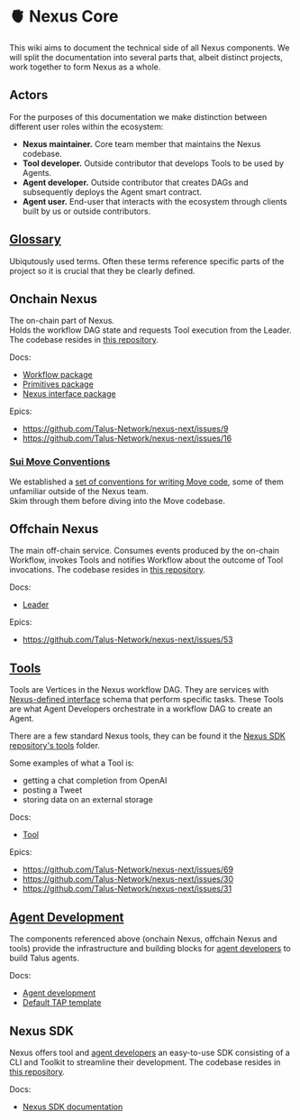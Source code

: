 # 🫀 Nexus Core

This wiki aims to document the technical side of all Nexus components. We will split the documentation into several parts that, albeit distinct projects, work together to form Nexus as a whole.

## Actors

For the purposes of this documentation we make distinction between different user roles within the ecosystem:

* **Nexus maintainer.** Core team member that maintains the Nexus codebase.
* **Tool developer.** Outside contributor that develops Tools to be used by Agents.
* **Agent developer.** Outside contributor that creates DAGs and subsequently deploys the Agent smart contract.
* **Agent user.** End-user that interacts with the ecosystem through clients built by us or outside contributors.

## [Glossary](Glossary.md)

Ubiqutously used terms. Often these terms reference specific parts of the project so it is crucial that they be clearly defined.

## Onchain Nexus

The on-chain part of Nexus.\
Holds the workflow DAG state and requests Tool execution from the Leader. The codebase resides in [this repository](https://github.com/Talus-Network/nexus-next/tree/main/sui).

Docs:

* [Workflow package](packages/Workflow.md)
* [Primitives package](packages/Primitives.md)
* [Nexus interface package](packages/Nexus-Interface.md)

Epics:

* https://github.com/Talus-Network/nexus-next/issues/9
* https://github.com/Talus-Network/nexus-next/issues/16

### [Sui Move Conventions](conventions/Sui-Move.md)

We established a [set of conventions for writing Move code](conventions/Sui-Move.md), some of them unfamiliar outside of the Nexus team.\
Skim through them before diving into the Move codebase.

## Offchain Nexus

The main off-chain service. Consumes events produced by the on-chain Workflow, invokes Tools and notifies Workflow about the outcome of Tool invocations. The codebase resides in [this repository](https://github.com/Talus-Network/nexus-next/tree/main/be).

Docs:

* [Leader](crates/Leader.md)

Epics:

* https://github.com/Talus-Network/nexus-next/issues/53

## [Tools](Tool.md)

Tools are Vertices in the Nexus workflow DAG. They are services with [Nexus-defined interface](Tool.md) schema that perform specific tasks. These Tools are what Agent Developers orchestrate in a workflow DAG to create an Agent.

There are a few standard Nexus tools, they can be found it the [Nexus SDK repository's tools](https://github.com/Talus-Network/nexus-sdk/tree/main/tools) folder.

Some examples of what a Tool is:

* getting a chat completion from OpenAI
* posting a Tweet
* storing data on an external storage

Docs:

* [Tool](Tool.md)

Epics:

* https://github.com/Talus-Network/nexus-next/issues/69
* https://github.com/Talus-Network/nexus-next/issues/30
* https://github.com/Talus-Network/nexus-next/issues/31

## [Agent Development](SAP/Index.md)

The components referenced above (onchain Nexus, offchain Nexus and tools) provide the infrastructure and building blocks for [agent developers](index.md#actors) to build Talus agents.

Docs:

* [Agent development](TAP/Index.md)
* [Default TAP template](TAP/Default-TAP.md)

## Nexus SDK

Nexus offers tool and [agent developers](index.md#actors) an easy-to-use SDK consisting of a CLI and Toolkit to streamline their development. The codebase resides in [this repository](https://github.com/Talus-Network/nexus-sdk).

Docs:

* [Nexus SDK documentation](../nexus-sdk/index.md)
